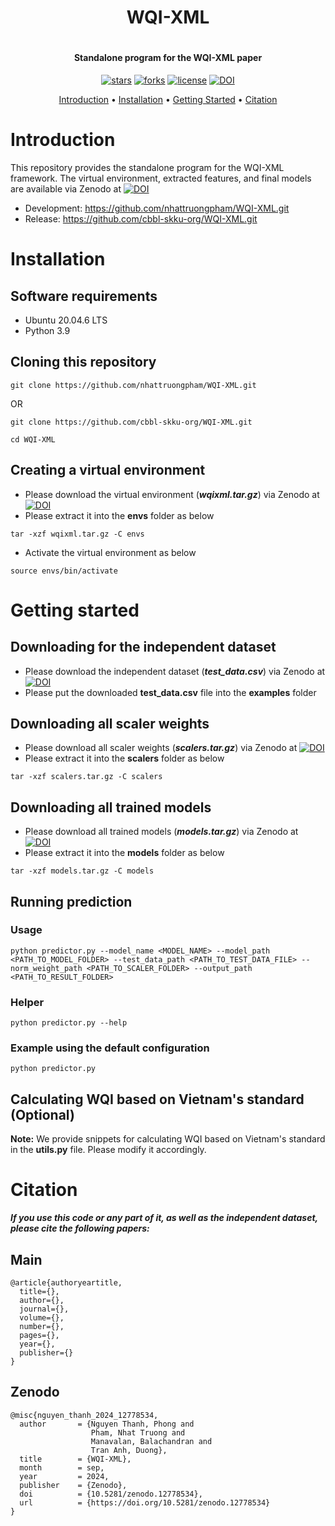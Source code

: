 <h1 align="center">
    WQI-XML
    <br>
<h1>

<h4 align="center">Standalone program for the WQI-XML paper</h4>

<p align="center">
<a href=""><img src="https://img.shields.io/github/stars/nhattruongpham/WQI-XML?" alt="stars"></a>
<a href=""><img src="https://img.shields.io/github/forks/nhattruongpham/WQI-XML?" alt="forks"></a>
<a href=""><img src="https://img.shields.io/github/license/nhattruongpham/WQI-XML?" alt="license"></a>
<a href="https://doi.org/10.5281/zenodo.12778534">
    <img src="https://zenodo.org/badge/doi/10.5281/zenodo.12778534.svg" alt="DOI">
</a>
</p>

<p align="center">
  <a href="#introduction">Introduction</a> •
  <a href="#installation">Installation</a> •
  <a href="#getting-started">Getting Started</a> •
  <a href="#citation">Citation</a>
</p>


# Introduction
This repository provides the standalone program for the WQI-XML framework. The virtual environment, extracted features, and final models are available via Zenodo at [![DOI](https://zenodo.org/badge/doi/10.5281/zenodo.12778534.svg)](https://doi.org/10.5281/zenodo.12778534)

* Development: https://github.com/nhattruongpham/WQI-XML.git
* Release: https://github.com/cbbl-skku-org/WQI-XML.git

# Installation
## Software requirements
* Ubuntu 20.04.6 LTS
* Python 3.9



## Cloning this repository
```shell
git clone https://github.com/nhattruongpham/WQI-XML.git
```
OR
```shell
git clone https://github.com/cbbl-skku-org/WQI-XML.git
```
```shell
cd WQI-XML
```

## Creating a virtual environment
* Please download the virtual environment (_**wqixml.tar.gz**_) via Zenodo at [![DOI](https://zenodo.org/badge/doi/10.5281/zenodo.12778534.svg)](https://doi.org/10.5281/zenodo.12778534)
* Please extract it into the **envs** folder as below
```
tar -xzf wqixml.tar.gz -C envs 
```
* Activate the virtual environment as below
```
source envs/bin/activate
```

# Getting started
## Downloading for the independent dataset
* Please download the independent dataset (_**test_data.csv**_) via Zenodo at [![DOI](https://zenodo.org/badge/doi/10.5281/zenodo.12778534.svg)](https://doi.org/10.5281/zenodo.12778534)
* Please put the downloaded **test_data.csv** file into the **examples** folder

## Downloading all scaler weights
* Please download all scaler weights (_**scalers.tar.gz**_) via Zenodo at [![DOI](https://zenodo.org/badge/doi/10.5281/zenodo.12778534.svg)](https://doi.org/10.5281/zenodo.12778534)
* Please extract it into the **scalers** folder as below
```
tar -xzf scalers.tar.gz -C scalers 
```

## Downloading all trained models
* Please download all trained models (_**models.tar.gz**_) via Zenodo at [![DOI](https://zenodo.org/badge/doi/10.5281/zenodo.12778534.svg)](https://doi.org/10.5281/zenodo.12778534)
* Please extract it into the **models** folder as below
```
tar -xzf models.tar.gz -C models 
```


## Running prediction
### Usage
```shell
python predictor.py --model_name <MODEL_NAME> --model_path <PATH_TO_MODEL_FOLDER> --test_data_path <PATH_TO_TEST_DATA_FILE> --norm_weight_path <PATH_TO_SCALER_FOLDER> --output_path <PATH_TO_RESULT_FOLDER>
```

### Helper
```shell
python predictor.py --help
```

### Example using the default configuration
```shell
python predictor.py
```


## Calculating WQI based on Vietnam's standard (Optional)

**Note:** We provide snippets for calculating WQI based on Vietnam's standard in the **utils.py** file. Please modify it accordingly.

# Citation
_**If you use this code or any part of it, as well as the independent dataset, please cite the following papers:**_
## Main
```
@article{authoryeartitle,
  title={},
  author={},
  journal={},
  volume={},
  number={},
  pages={},
  year={},
  publisher={}
}
```

## Zenodo
```
@misc{nguyen_thanh_2024_12778534,
  author       = {Nguyen Thanh, Phong and
                  Pham, Nhat Truong and
                  Manavalan, Balachandran and
                  Tran Anh, Duong},
  title        = {WQI-XML},
  month        = sep,
  year         = 2024,
  publisher    = {Zenodo},
  doi          = {10.5281/zenodo.12778534},
  url          = {https://doi.org/10.5281/zenodo.12778534}
}
```
